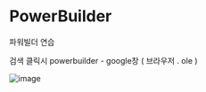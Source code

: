 # PowerBuilder
파워빌더 연습


검색 클릭시 powerbuilder - google창 ( 브라우저 . ole )

![image](https://user-images.githubusercontent.com/70190887/163347808-78c5e46c-1e7f-4fbd-bf51-98aefce1fd87.png)
